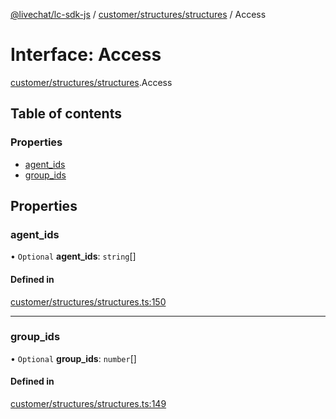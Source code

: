 [@livechat/lc-sdk-js](../README.md) / [customer/structures/structures](../modules/customer_structures_structures.md) / Access

# Interface: Access

[customer/structures/structures](../modules/customer_structures_structures.md).Access

## Table of contents

### Properties

- [agent\_ids](customer_structures_structures.Access.md#agent_ids)
- [group\_ids](customer_structures_structures.Access.md#group_ids)

## Properties

### agent\_ids

• `Optional` **agent\_ids**: `string`[]

#### Defined in

[customer/structures/structures.ts:150](https://github.com/livechat/lc-sdk-js/blob/a921f8a/src/customer/structures/structures.ts#L150)

___

### group\_ids

• `Optional` **group\_ids**: `number`[]

#### Defined in

[customer/structures/structures.ts:149](https://github.com/livechat/lc-sdk-js/blob/a921f8a/src/customer/structures/structures.ts#L149)
